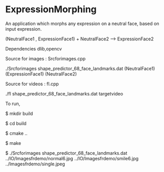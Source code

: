 # ExpressionMorphing

An application which morphs any expression on a neutral face, based on input expression.

(NeutralFace1 , ExpressionFace1) + NeutralFace2  --> ExpressionFace2

Dependencies
  dlib,opencv

Source for images : Srcforimages.cpp

./Srcforimages shape_predictor_68_face_landmarks.dat (NeutralFace1) (ExpressionFace1) (NeutralFace2)

Source for videos : fl.cpp

./fl shape_predictor_68_face_landmarks.dat targetvideo

To run,

$ mkdir build

$ cd build

$ cmake ..

$ make

$ ./Srcforimages shape_predictor_68_face_landmarks.dat ../IO/Imagesfrdemo/normal6.jpg ../IO/Imagesfrdemo/smile6.jpg ../Imagesfrdemo/single.jpeg

